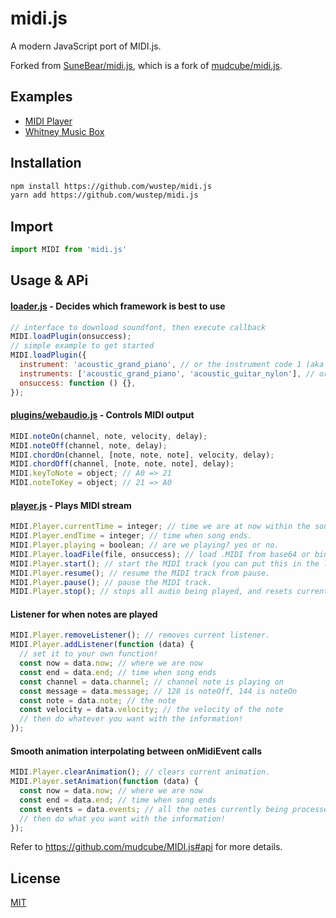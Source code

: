 # midi.js

A modern JavaScript port of MIDI.js.

Forked from [SuneBear/midi.js](https://github.com/SuneBear/midi.js), which is a fork of [mudcube/midi.js](https://github.com/mudcube/MIDI.js).

## Examples

- [MIDI Player](http://wustep.github.io/midi.js/MIDIPlayer.html)
- [Whitney Music Box](http://wustep.github.io/midi.js/WhitneyMusicBox.html)

## Installation

```bash
npm install https://github.com/wustep/midi.js
yarn add https://github.com/wustep/midi.js
```

## Import

```JavaScript
import MIDI from 'midi.js'
```

## Usage & APi

#### [loader.js](./src/loader.js) - Decides which framework is best to use

```javascript
// interface to download soundfont, then execute callback
MIDI.loadPlugin(onsuccess);
// simple example to get started
MIDI.loadPlugin({
  instrument: 'acoustic_grand_piano', // or the instrument code 1 (aka the default)
  instruments: ['acoustic_grand_piano', 'acoustic_guitar_nylon'], // or multiple instruments
  onsuccess: function () {},
});
```

#### [plugins/webaudio.js](./src/plugins/webaudio.js) - Controls MIDI output

```javascript
MIDI.noteOn(channel, note, velocity, delay);
MIDI.noteOff(channel, note, delay);
MIDI.chordOn(channel, [note, note, note], velocity, delay);
MIDI.chordOff(channel, [note, note, note], delay);
MIDI.keyToNote = object; // A0 => 21
MIDI.noteToKey = object; // 21 => A0
```

#### [player.js](./src/player.js) - Plays MIDI stream

```javascript
MIDI.Player.currentTime = integer; // time we are at now within the song.
MIDI.Player.endTime = integer; // time when song ends.
MIDI.Player.playing = boolean; // are we playing? yes or no.
MIDI.Player.loadFile(file, onsuccess); // load .MIDI from base64 or binary XML request.
MIDI.Player.start(); // start the MIDI track (you can put this in the loadFile callback)
MIDI.Player.resume(); // resume the MIDI track from pause.
MIDI.Player.pause(); // pause the MIDI track.
MIDI.Player.stop(); // stops all audio being played, and resets currentTime to 0.
```

#### Listener for when notes are played

```javascript
MIDI.Player.removeListener(); // removes current listener.
MIDI.Player.addListener(function (data) {
  // set it to your own function!
  const now = data.now; // where we are now
  const end = data.end; // time when song ends
  const channel = data.channel; // channel note is playing on
  const message = data.message; // 128 is noteOff, 144 is noteOn
  const note = data.note; // the note
  const velocity = data.velocity; // the velocity of the note
  // then do whatever you want with the information!
});
```

#### Smooth animation interpolating between onMidiEvent calls

```javascript
MIDI.Player.clearAnimation(); // clears current animation.
MIDI.Player.setAnimation(function (data) {
  const now = data.now; // where we are now
  const end = data.end; // time when song ends
  const events = data.events; // all the notes currently being processed
  // then do what you want with the information!
});
```

Refer to https://github.com/mudcube/MIDI.js#api for more details.

## License

[MIT](./LICENSE)
